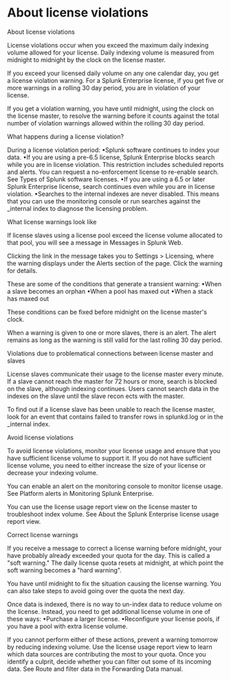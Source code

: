 # About license violations


About license violations

License violations occur when you exceed the maximum daily indexing volume allowed for your license. Daily indexing volume is measured from midnight to midnight by the clock on the license master. 

If you exceed your licensed daily volume on any one calendar day, you get a license violation warning. For a Splunk Enterprise license, if you get five or more warnings in a rolling 30 day period, you are in violation of your license. 

If you get a violation warning, you have until midnight, using the clock on the license master, to resolve the warning before it counts against the total number of violation warnings allowed within the rolling 30 day period. 


What happens during a license violation?

During a license violation period: 
•Splunk software continues to index your data.
•If you are using a pre-6.5 license, Splunk Enterprise blocks search while you are in license violation. This restriction includes scheduled reports and alerts. You can request a no-enforcement license to re-enable search. See Types of Splunk software licenses.
•If you are using a 6.5 or later Splunk Enterprise license, search continues even while you are in license violation.
•Searches to the internal indexes are never disabled. This means that you can use the monitoring console or run searches against the _internal index to diagnose the licensing problem.


What license warnings look like

If license slaves using a license pool exceed the license volume allocated to that pool, you will see a message in Messages in Splunk Web. 

Clicking the link in the message takes you to Settings > Licensing, where the warning displays under the Alerts section of the page. Click the warning for details. 

These are some of the conditions that generate a transient warning: 
•When a slave becomes an orphan
•When a pool has maxed out
•When a stack has maxed out

These conditions can be fixed before midnight on the license master's clock. 

When a warning is given to one or more slaves, there is an alert. The alert remains as long as the warning is still valid for the last rolling 30 day period. 


Violations due to problematical connections between license master and slaves

License slaves communicate their usage to the license master every minute. If a slave cannot reach the master for 72 hours or more, search is blocked on the slave, although indexing continues. Users cannot search data in the indexes on the slave until the slave recon ects with the master. 

To find out if a license slave has been unable to reach the license master, look for an event that contains failed to transfer rows in splunkd.log or in the _internal index. 


Avoid license violations

To avoid license violations, monitor your license usage and ensure that you have sufficient license volume to support it. If you do not have sufficient license volume, you need to either increase the size of your license or decrease your indexing volume. 

You can enable an alert on the monitoring console to monitor license usage. See Platform alerts in Monitoring Splunk Enterprise. 

You can use the license usage report view on the license master to troubleshoot index volume. See About the Splunk Enterprise license usage report view. 


Correct license warnings

If you receive a message to correct a license warning before midnight, your have probably already exceeded your quota for the day. This is called a "soft warning." The daily license quota resets at midnight, at which point the soft warning becomes a "hard warning". 

You have until midnight to fix the situation causing the license warning. You can also take steps to avoid going over the quota the next day. 

Once data is indexed, there is no way to un-index data to reduce volume on the license. Instead, you need to get additional license volume in one of these ways: 
•Purchase a larger license.
•Reconfigure your license pools, if you have a pool with extra license volume.

If you cannot perform either of these actions, prevent a warning tomorrow by reducing indexing volume. Use the license usage report view to learn which data sources are contributing the most to your quota. Once you identify a culprit, decide whether you can filter out some of its incoming data. See Route and filter data in the Forwarding Data manual. 
